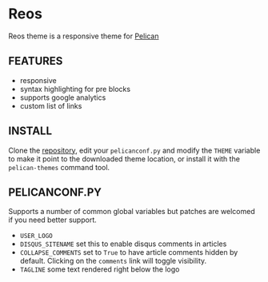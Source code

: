 # Reos

Reos theme is a responsive theme for [Pelican](http://getpelican.com)

## FEATURES

- responsive
- syntax highlighting for pre blocks
- supports google analytics
- custom list of links

## INSTALL

Clone the [repository](https://github.com/riki319/reos),
edit your `pelicanconf.py` and modify the `THEME` variable to make it 
point to the downloaded theme location, or install it 
with the `pelican-themes` command tool.

## PELICANCONF.PY

Supports a number of common global variables but patches are welcomed if you need better support.


- `USER_LOGO`
- `DISQUS_SITENAME` set this to enable disqus comments in articles
- `COLLAPSE_COMMENTS` set to `True` to have article comments hidden by default. Clicking on the `comments` link will toggle visibility.
- `TAGLINE` some text rendered right below the logo

